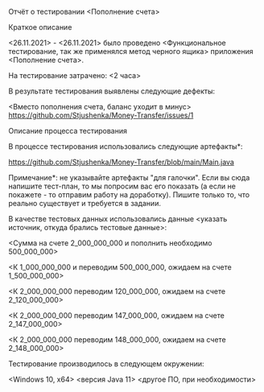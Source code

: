 Отчёт о тестировании <Пополнение счета>

Краткое описание

<26.11.2021> - <26.11.2021> было проведено <Функциональное тестирование, так же применялся метод черного ящика> приложения <Пополнение счета>.

На тестирование затрачено: <2 часа>

В результате тестирования выявлены следующие дефекты:

<Вместо пополнения счета, баланс уходит в минус>
<https://github.com/Stjushenka/Money-Transfer/issues/1>

Описание процесса тестирования

В процессе тестирования использовались следующие артефакты*:

<https://github.com/Stjushenka/Money-Transfer/blob/main/Main.java>

Примечание*: не указывайте артефакты "для галочки". Если вы сюда напишите тест-план, то мы попросим вас его показать (а если не покажете - то отправим работу на доработку). Пишите только то, что реально существует и требуется в задании.

В качестве тестовых данных использовались данные <указать источник, откуда брались тестовые данные>:

<Сумма на счете 2_000_000_000 и пополнить необходимо 500_000_000>

<К 1_000_000_000 и переводим 500_000_000, ожидаем на счете 1_500_000_000>

<К 2_000_000_000 переводим 120_000_000, ожидаем на счете 2_120_000_000>

<К 2_000_000_000 переводим 147_000_000, ожидаем на счете 2_147_000_000>

<К 2_000_000_000 переводим 148_000_000, ожидаем на счете 2_148_000_000>


Тестирование производилось в следующем окружении:

<Windows 10, x64>
<версия Java 11>
<другое ПО, при необходимости>
